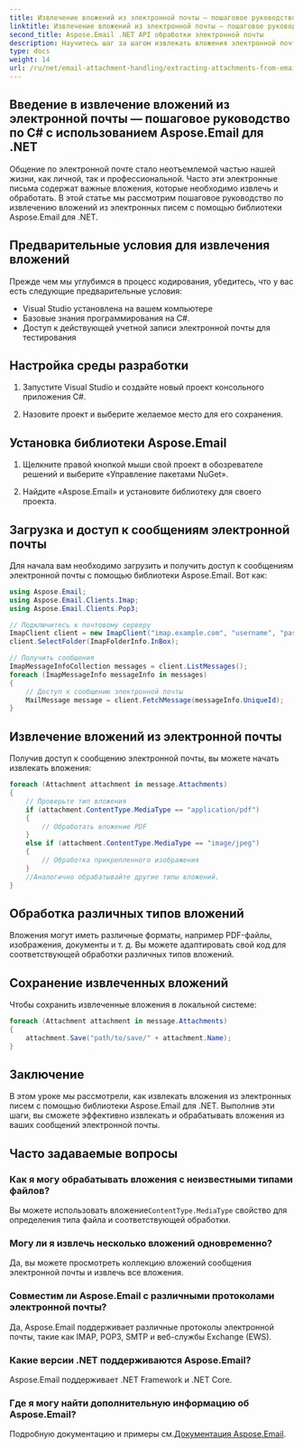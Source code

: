 ```yaml
---
title: Извлечение вложений из электронной почты — пошаговое руководство по C#
linktitle: Извлечение вложений из электронной почты — пошаговое руководство по C#
second_title: Aspose.Email .NET API обработки электронной почты
description: Научитесь шаг за шагом извлекать вложения электронной почты с помощью Aspose.Email для .NET. Легко обрабатывайте различные форматы и сохраняйте.
type: docs
weight: 14
url: /ru/net/email-attachment-handling/extracting-attachments-from-email-csharp-walkthrough/
---
```


## Введение в извлечение вложений из электронной почты — пошаговое руководство по C# с использованием Aspose.Email для .NET

Общение по электронной почте стало неотъемлемой частью нашей жизни, как личной, так и профессиональной. Часто эти электронные письма содержат важные вложения, которые необходимо извлечь и обработать. В этой статье мы рассмотрим пошаговое руководство по извлечению вложений из электронных писем с помощью библиотеки Aspose.Email для .NET.

## Предварительные условия для извлечения вложений

Прежде чем мы углубимся в процесс кодирования, убедитесь, что у вас есть следующие предварительные условия:

- Visual Studio установлена на вашем компьютере
- Базовые знания программирования на C#.
- Доступ к действующей учетной записи электронной почты для тестирования

## Настройка среды разработки

1. Запустите Visual Studio и создайте новый проект консольного приложения C#.

2. Назовите проект и выберите желаемое место для его сохранения.

## Установка библиотеки Aspose.Email

1. Щелкните правой кнопкой мыши свой проект в обозревателе решений и выберите «Управление пакетами NuGet».

2. Найдите «Aspose.Email» и установите библиотеку для своего проекта.

## Загрузка и доступ к сообщениям электронной почты

Для начала вам необходимо загрузить и получить доступ к сообщениям электронной почты с помощью библиотеки Aspose.Email. Вот как:

```csharp
using Aspose.Email;
using Aspose.Email.Clients.Imap;
using Aspose.Email.Clients.Pop3;

// Подключитесь к почтовому серверу
ImapClient client = new ImapClient("imap.example.com", "username", "password");
client.SelectFolder(ImapFolderInfo.InBox);

// Получить сообщения
ImapMessageInfoCollection messages = client.ListMessages();
foreach (ImapMessageInfo messageInfo in messages)
{
    // Доступ к сообщению электронной почты
    MailMessage message = client.FetchMessage(messageInfo.UniqueId);
}
```

## Извлечение вложений из электронной почты

Получив доступ к сообщению электронной почты, вы можете начать извлекать вложения:

```csharp
foreach (Attachment attachment in message.Attachments)
{
    // Проверьте тип вложения
    if (attachment.ContentType.MediaType == "application/pdf")
    {
        // Обработать вложение PDF
    }
    else if (attachment.ContentType.MediaType == "image/jpeg")
    {
        // Обработка прикрепленного изображения
    }
    //Аналогично обрабатывайте другие типы вложений.
}
```

## Обработка различных типов вложений

Вложения могут иметь различные форматы, например PDF-файлы, изображения, документы и т. д. Вы можете адаптировать свой код для соответствующей обработки различных типов вложений.

## Сохранение извлеченных вложений

Чтобы сохранить извлеченные вложения в локальной системе:

```csharp
foreach (Attachment attachment in message.Attachments)
{
    attachment.Save("path/to/save/" + attachment.Name);
}
```

## Заключение

В этом уроке мы рассмотрели, как извлекать вложения из электронных писем с помощью библиотеки Aspose.Email для .NET. Выполнив эти шаги, вы сможете эффективно извлекать и обрабатывать вложения из ваших сообщений электронной почты.

## Часто задаваемые вопросы

### Как я могу обрабатывать вложения с неизвестными типами файлов?

 Вы можете использовать вложение`ContentType.MediaType` свойство для определения типа файла и соответствующей обработки.

### Могу ли я извлечь несколько вложений одновременно?

Да, вы можете просмотреть коллекцию вложений сообщения электронной почты и извлечь все вложения.

### Совместим ли Aspose.Email с различными протоколами электронной почты?

Да, Aspose.Email поддерживает различные протоколы электронной почты, такие как IMAP, POP3, SMTP и веб-службы Exchange (EWS).

### Какие версии .NET поддерживаются Aspose.Email?

Aspose.Email поддерживает .NET Framework и .NET Core.

### Где я могу найти дополнительную информацию об Aspose.Email?

 Подробную документацию и примеры см.[Документация Aspose.Email](https://reference.aspose.com/email/net/).